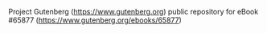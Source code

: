 Project Gutenberg (https://www.gutenberg.org) public repository for
eBook #65877 (https://www.gutenberg.org/ebooks/65877)
